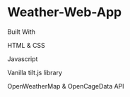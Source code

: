 # Weather-Web-App
Built With

HTML & CSS

Javascript

Vanilla tilt.js library

OpenWeatherMap & OpenCageData API
